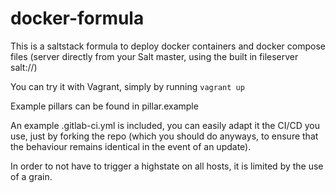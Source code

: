# docker-formula

This is a saltstack formula to deploy docker containers and docker compose files (server directly from your Salt master, using the built in fileserver salt://)

You can try it with Vagrant, simply by running `vagrant up`

Example pillars can be found in pillar.example

An example .gitlab-ci.yml is included, you can easily adapt it the CI/CD you use, just by forking the repo (which you should do anyways, to ensure that the behaviour remains identical in the event of an update).

In order to not have to trigger a highstate on all hosts, it is limited by the use of a grain.
